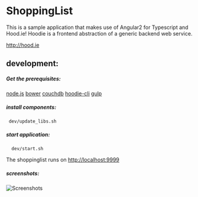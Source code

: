 # ShoppingList

This is a sample application that makes use of Angular2 for Typescript and Hood.ie!
Hoodie is a frontend abstraction of a generic backend web service.

 <http://hood.ie>

## development:

##### Get the prerequisites:

[node.js](https://nodejs.org/en/)
[bower](http://bower.io/)
[couchdb](http://couchdb.apache.org/)
[hoodie-cli](http://hood.ie)
[gulp](http://gulpjs.com/)

##### install components:
     dev/update_libs.sh


##### start application:
      dev/start.sh

The shoppinglist runs on <http://localhost:9999>

##### screenshots:
![Screenshots](https://github.com/SimonWolf/ShoppingList-Hoodie/blob/master/assets/images/frame.png?raw=true "Screenshots")